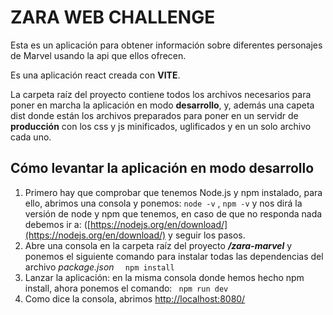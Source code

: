 # ZARA WEB CHALLENGE
Esta es un aplicación para obtener información sobre diferentes personajes de Marvel usando la api que ellos ofrecen.

Es una aplicación react creada con **VITE**.

La carpeta raíz del proyecto contiene todos los archivos necesarios para poner en marcha la aplicación en modo **desarrollo**, y, además una capeta dist donde están los archivos preparados para poner en un servidr de **producción** con los css y js minificados, uglificados y en un solo archivo cada uno.

## Cómo levantar la aplicación en modo desarrollo
1. Primero hay que comprobar que tenemos Node.js y npm instalado, para ello, abrimos una consola y ponemos:
``node -v`` ,  ``npm -v`` 
y nos dirá la versión de node y npm que tenemos, en caso de que no responda nada debemos ir a:
([https://nodejs.org/en/download/](https://nodejs.org/en/download/) y seguir los pasos.
2. Abre una consola en la carpeta raíz del proyecto ***/zara-marvel*** y ponemos el siguiente comando para instalar todas las dependencias del archivo *package.json*
 ``  npm install``
3. Lanzar la aplicación: en la misma consola donde hemos hecho npm install, ahora ponemos el comando:
``  npm run dev ``
4. Como dice la consola, abrimos [http://localhost:8080/](http://localhost:8080/)


